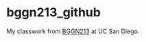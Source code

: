 # bggn213_github
My classwork from [BGGN213](https://bioboot.github.io/bggn213_W25/) at UC San Diego.
